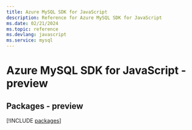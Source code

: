 ```yaml
---
title: Azure MySQL SDK for JavaScript
description: Reference for Azure MySQL SDK for JavaScript
ms.date: 02/21/2024
ms.topic: reference
ms.devlang: javascript
ms.service: mysql
---
```

# Azure MySQL SDK for JavaScript - preview
## Packages - preview
[!INCLUDE [packages](mysql-index.md)]